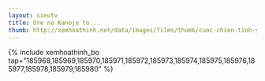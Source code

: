```yaml
---
layout: sieutv
title: Ore no Kanojo to...
thumb: http://xemhoathinh.net/data/images/films/thumb/cuoc-chien-tinh-yeu-ore-no-kanojo-to-osananajimi-ga-shuraba-sugiru-2013.jpg
---
```

{% include xemhoathinh_bo tap="185968,185969,185970,185971,185972,185973,185974,185975,185976,185977,185978,185979,185980" %} 
